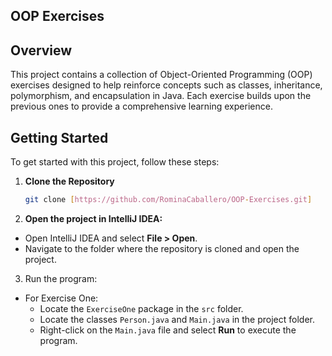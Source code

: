 ## OOP Exercises

## Overview

This project contains a collection of Object-Oriented Programming (OOP) exercises designed to help reinforce concepts such as classes, inheritance, polymorphism, and encapsulation in Java. Each exercise builds upon the previous ones to provide a comprehensive learning experience.

## Getting Started

To get started with this project, follow these steps:

1. **Clone the Repository**
   ```bash
   git clone [https://github.com/RominaCaballero/OOP-Exercises.git]

2. **Open the project in IntelliJ IDEA:**

- Open IntelliJ IDEA and select **File > Open**.
- Navigate to the folder where the repository is cloned and open the project.

3. Run the program:

- For Exercise One:
   - Locate the `ExerciseOne` package in the `src` folder.
   - Locate the classes `Person.java` and `Main.java` in the project folder.
   - Right-click on the `Main.java` file and select **Run** to execute the program.
